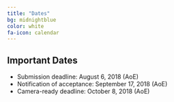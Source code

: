 ```yaml
---
title: "Dates"
bg: midnightblue
color: white
fa-icon: calendar
---
```


## Important Dates 

- Submission deadline: August 6, 2018 (AoE)
- Notification of acceptance: September 17, 2018 (AoE)
- Camera-ready deadline: October 8, 2018 (AoE)

